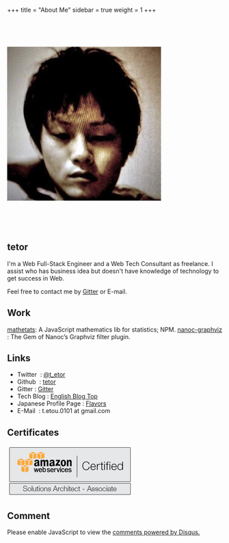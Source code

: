 +++
title = "About Me"
sidebar = true
weight = 1
+++

<!--- <img src="/image/about_me/profile.png" alt="profile_image" style="margin: 4rem auto"> --->
<img src="/image/about_me/profile.jpeg" alt="profile_image" style="margin: 4rem auto">

## tetor


I'm a Web Full-Stack Engineer and a Web Tech Consultant as freelance.
I assist who has business idea but doesn't have knowledge of technology to get success in Web.

Feel free to contact me by [Gitter](https://gitter.im/tetor) or E-mail.

## Work

[mathetats](https://www.npmjs.com/package/mathetats): A JavaScript mathematics lib for statistics; NPM.
[nanoc-graphviz](https://github.com/tetor/nanoc-graphviz) : The Gem of Nanoc’s Graphviz filter plugin.

## Links

- Twitter                     : [@t_etor](http://twitter.com/t_etor)
- Github                      : [tetor](https://github.com/tetor)
- Gitter                      : [Gitter](https://gitter.im/tetor)
- Tech Blog                   : [English Blog Top](http://tetor.github.io)
- Japanese Profile Page       : [Flavors](http://tetor.flavors.me)
- E-Mail                      : t.etou.0101 at gmail.com

<!--- - Qiita (Japanese Thech blog) : [Qiita My Page](http://qiita.com/tetor) --->
<!--- - old blog                    : [tech blog (Japanese)](http://akihatoetsu.tumblr.com) --->

## Certificates

![aws_solutions_architect_associate](/image/about_me/aws_solutions_architect_associate.png)

## Comment



<div id="disqus_thread"></div>
<script>
/**
*  RECOMMENDED CONFIGURATION VARIABLES: EDIT AND UNCOMMENT THE SECTION BELOW TO INSERT DYNAMIC VALUES FROM YOUR PLATFORM OR CMS.
*  LEARN WHY DEFINING THESE VARIABLES IS IMPORTANT: https://disqus.com/admin/universalcode/#configuration-variables
*/
/*
var disqus_config = function () {
this.page.url = PAGE_URL;  // Replace PAGE_URL with your page's canonical URL variable
this.page.identifier = PAGE_IDENTIFIER; // Replace PAGE_IDENTIFIER with your page's unique identifier variable
};
*/
(function() {  // DON'T EDIT BELOW THIS LINE
var d = document, s = d.createElement('script');

s.src = '//akihatumblr.disqus.com/embed.js';

s.setAttribute('data-timestamp', +new Date());
(d.head || d.body).appendChild(s);
})();
</script>
<noscript>Please enable JavaScript to view the <a href="https://disqus.com/?ref_noscript" rel="nofollow">comments powered by Disqus.</a></noscript>

